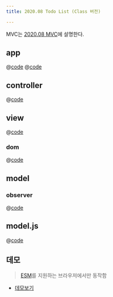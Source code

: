 ```yaml
---
title: 2020.08 Todo List (Class 버전) 

---
```


MVC는 [2020.08 MVC](/fe-dev/pet-project/mvc/2020-08-mvc/)에 설명한다.

## app
@[code](@/docs/fe-dev/pet-project/mvc/2020-08-mvc/basic-todo-class/index.html)
@[code](@/docs/fe-dev/pet-project/mvc/2020-08-mvc/basic-todo-class/app.js)

## controller
@[code](@/docs/fe-dev/pet-project/mvc/2020-08-mvc/basic-todo-class/src/controller.js)

## view
@[code](@/docs/fe-dev/pet-project/mvc/2020-08-mvc/basic-todo-class/src/view.js)

### dom
@[code](@/docs/fe-dev/pet-project/mvc/2020-08-mvc/basic-todo-class/utils/dom.js)

## model
### observer
@[code](@/docs/fe-dev/pet-project/mvc/2020-08-mvc/basic-todo-class/utils/observer.js)

## model.js
@[code](@/docs/fe-dev/pet-project/mvc/2020-08-mvc/basic-todo-class/src/model.js)
 
## 데모
> [ESM](https://developer.mozilla.org/ko/docs/Web/JavaScript/Guide/Modules)를 지원하는 브라우저에서만 동작함

- [데모보기](https://the-next-web-research-lab.github.io/docs/fe-dev/pet-project/mvc/2020-08-mvc/basic-todo-class/index.html)
